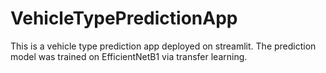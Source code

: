 # VehicleTypePredictionApp
This is a vehicle type prediction app deployed on streamlit. The prediction model was trained on EfficientNetB1 via transfer learning.
